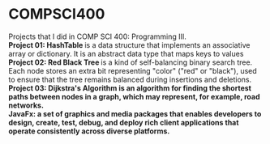 # COMPSCI400

<p> Projects that I did in COMP SCI 400: Programming III. 
<br>
<b> Project 01: HashTable </b> is a data structure that implements an associative array or dictionary. It is an abstract data type that maps keys to values
<br>
<b> Project 02: Red Black Tree </b> is a kind of self-balancing binary search tree. Each node stores an extra bit representing "color" ("red" or "black"), used to ensure that the tree remains balanced during insertions and deletions.
<br> 
<b> Project 03: Dijkstra's Algorithm <b> is an algorithm for finding the shortest paths between nodes in a graph, which may represent, for example, road networks.
<br>
<b> JavaFx: </b> a set of graphics and media packages that enables developers to design, create, test, debug, and deploy rich client applications that operate consistently across diverse platforms.
</p>
